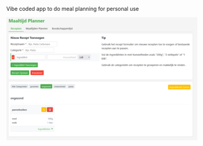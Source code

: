 Vibe coded app to do meal planning for personal use

![Alt text](/screenshot.png?raw=true "overview")